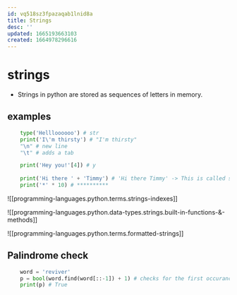 ```yaml
---
id: vq518sz3fpazaqab1lnid8a
title: Strings
desc: ''
updated: 1665193663103
created: 1664978296616
---
```

# strings

- Strings in python are stored as sequences of letters in memory.

## examples

```python
    type('Hellloooooo') # str
    print('I\'m thirsty') # "I'm thirsty"
    "\n" # new line
    "\t" # adds a tab

    print('Hey you!'[4]) # y
    
    print('Hi there ' + 'Timmy') # 'Hi there Timmy' -> This is called string concatenation
    print('*' * 10) # **********
 ```
 
![[programming-languages.python.terms.strings-indexes]] 

![[programming-languages.python.data-types.strings.built-in-functions-&-methods]]

![[programming-languages.python.terms.formatted-strings]]

## Palindrome check

```python
    word = 'reviver'
    p = bool(word.find(word[::-1]) + 1) # checks for the first occurance of reverese word in the string
    print(p) # True
```

